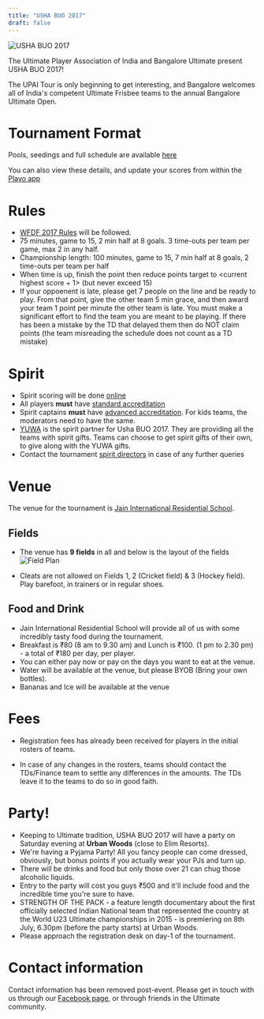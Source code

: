 ```yaml
---
title: "USHA BUO 2017"
draft: false
---
```


![USHA BUO 2017](../images/buo-2017-logo.jpg)

The Ultimate Player Association of India and Bangalore Ultimate present USHA BUO
2017!

The UPAI Tour is only beginning to get interesting, and Bangalore
welcomes all of India's competent Ultimate Frisbee teams to the annual
Bangalore Ultimate Open.

Tournament Format
=================

Pools, seedings and full schedule are available [here](http://goo.gl/stpLqv)

You can also view these details, and update your scores from within
the [Playo app](https://z34v4.app.goo.gl/UeD4)

Rules
=====

- [WFDF 2017 Rules](https://rules.wfdf.org/) will be followed.
- 75 minutes, game to 15, 2 min half at 8 goals. 3 time-outs per team per game, max 2 in any half.
- Championship length: 100 minutes, game to 15, 7 min half at 8 goals, 2 time-outs per team per half
- When time is up, finish the point then reduce points target to <current highest score + 1> (but never exceed 15)
- If your oppoenent is late, please get 7 people on the line and be ready to
  play. From that point, give the other team 5 min grace, and then award your
  team 1 point per minute the other team is late. You must make a significant
  effort to find the team you are meant to be playing. If there has been a
  mistake by the TD that delayed them then do NOT claim points (the team
  misreading the schedule does not count as a TD mistake)

Spirit
======

- Spirit scoring will be done [online](http://bit.ly/buo-2017-scores)
- All players **must** have [standard accreditation](https://rules.wfdf.org/accreditation/accreditation-standard)
- Spirit captains **must**
  have
  [advanced accreditation](https://rules.wfdf.org/accreditation/accreditation-advanced).
  For kids teams, the moderators need to have the same.
- [YUWA](http://www.yuwa-india.org/) is the spirit partner for Usha BUO 2017.
  They are providing all the teams with spirit gifts. Teams can choose to get
  spirit gifts of their own, to give along with the YUWA gifts.
- Contact the tournament [spirit directors](#spirit-directors) in case of any further queries

Venue
=====

The venue for the tournament
is [Jain International Residential School](https://goo.gl/maps/LgG33cnJEZk).

Fields
------

- The venue has **9 fields** in all and below is the layout of the
  fields ![Field Plan](../images/buo-2017-venue-layout.jpg)

- Cleats are not allowed on Fields 1, 2 (Cricket field) & 3 (Hockey field). Play
  barefoot, in trainers or in regular shoes.

Food and Drink
--------------

- Jain International Residential School will provide all of us with some
  incredibly tasty food during the tournament.
- Breakfast is ₹80 (8 am to 9.30 am) and Lunch is ₹100. (1 pm to 2.30 pm) - a
  total of ₹180 per day, per player.
- You can either pay now or pay on the days you want to eat at the venue.
- Water will be available at the venue, but please BYOB (Bring your own
  bottles).
- Bananas and Ice will be available at the venue

Fees
====

- Registration fees has already been received for players in the
  initial rosters of teams.

- In case of any changes in the rosters, teams should contact the
  TDs/Finance team to settle any differences in the amounts. The TDs
  leave it to the teams to do so in good faith.

Party!
======

- Keeping to Ultimate tradition, USHA BUO 2017 will have a party on Saturday
  evening at **Urban Woods** (close to Elim Resorts).
- We're having a Pyjama Party! All you fancy people can come dressed, obviously,
  but bonus points if you actually wear your PJs and turn up.
- There will be drinks and food but only those over 21 can chug those alcoholic
  liquids.
- Entry to the party will cost you guys ₹500 and it'll include food and the
  incredible time you're sure to have.
- STRENGTH OF THE PACK - a feature length documentary about the first officially
  selected Indian National team that represented the country at the World U23
  Ultimate championships in 2015 - is premiering on 8th July, 6.30pm (before the
  party starts) at Urban Woods.
- Please approach the registration desk on day-1 of the tournament.

Contact information
===================

Contact information has been removed post-event. Please get in touch with us
through our [Facebook page](https://www.facebook.com/BangaloreUltimate/), or
through friends in the Ultimate community.
